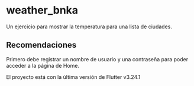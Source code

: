 # weather_bnka

Un ejercicio para mostrar la temperatura para una lista de ciudades.

## Recomendaciones

Primero debe registrar un nombre de usuario y una contraseña para poder acceder a la página de Home.

El proyecto está con la última versión de Flutter v3.24.1

